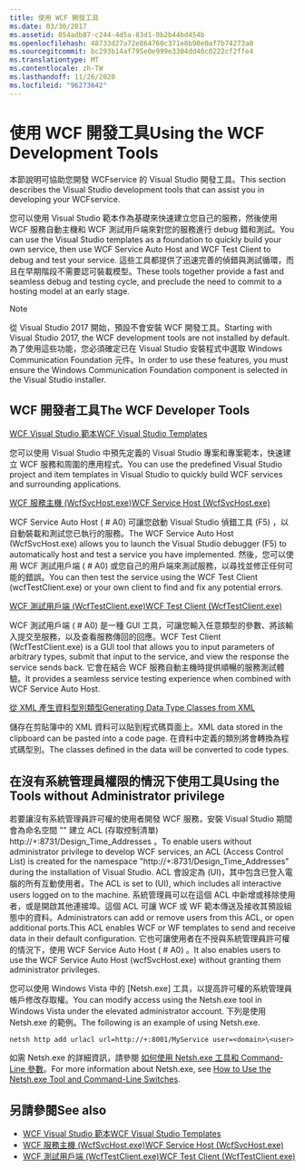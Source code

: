 ```yaml
---
title: 使用 WCF 開發工具
ms.date: 03/30/2017
ms.assetid: 054adb87-c244-4d5a-83d1-0b2b44bd454b
ms.openlocfilehash: 48733d27a72e864760c371e8b90e0af7b74273a0
ms.sourcegitcommit: bc293b14af795e0e999e3304dd40c0222cf2ffe4
ms.translationtype: MT
ms.contentlocale: zh-TW
ms.lasthandoff: 11/26/2020
ms.locfileid: "96273642"
---
```

# <a name="using-the-wcf-development-tools"></a><span data-ttu-id="1afca-102">使用 WCF 開發工具</span><span class="sxs-lookup"><span data-stu-id="1afca-102">Using the WCF Development Tools</span></span>

<span data-ttu-id="1afca-103">本節說明可協助您開發 WCFservice 的 Visual Studio 開發工具。</span><span class="sxs-lookup"><span data-stu-id="1afca-103">This section describes the Visual Studio development tools that can assist you in developing your WCFservice.</span></span>  
  
 <span data-ttu-id="1afca-104">您可以使用 Visual Studio 範本作為基礎來快速建立您自己的服務，然後使用 WCF 服務自動主機和 WCF 測試用戶端來對您的服務進行 debug 錯和測試。</span><span class="sxs-lookup"><span data-stu-id="1afca-104">You can use the Visual Studio templates as a foundation to quickly build your own service, then use WCF Service Auto Host and WCF Test Client to debug and test your service.</span></span> <span data-ttu-id="1afca-105">這些工具都提供了迅速完善的偵錯與測試循環，而且在早期階段不需要認可裝載模型。</span><span class="sxs-lookup"><span data-stu-id="1afca-105">These tools together provide a fast and seamless debug and testing cycle, and preclude the need to commit to a hosting model at an early stage.</span></span>  

 > [!NOTE]
 > <span data-ttu-id="1afca-106">從 Visual Studio 2017 開始，預設不會安裝 WCF 開發工具。</span><span class="sxs-lookup"><span data-stu-id="1afca-106">Starting with Visual Studio 2017, the WCF development tools are not installed by default.</span></span> <span data-ttu-id="1afca-107">為了使用這些功能，您必須確定已在 Visual Studio 安裝程式中選取 Windows Communication Foundation 元件。</span><span class="sxs-lookup"><span data-stu-id="1afca-107">In order to use these features, you must ensure the Windows Communication Foundation component is selected in the Visual Studio installer.</span></span>
  
## <a name="the-wcf-developer-tools"></a><span data-ttu-id="1afca-108">WCF 開發者工具</span><span class="sxs-lookup"><span data-stu-id="1afca-108">The WCF Developer Tools</span></span>  

 [<span data-ttu-id="1afca-109">WCF Visual Studio 範本</span><span class="sxs-lookup"><span data-stu-id="1afca-109">WCF Visual Studio Templates</span></span>](wcf-vs-templates.md)  
  
 <span data-ttu-id="1afca-110">您可以使用 Visual Studio 中預先定義的 Visual Studio 專案和專案範本，快速建立 WCF 服務和周圍的應用程式。</span><span class="sxs-lookup"><span data-stu-id="1afca-110">You can use the predefined Visual Studio project and item templates in Visual Studio to quickly build WCF services and surrounding applications.</span></span>  
  
 [<span data-ttu-id="1afca-111">WCF 服務主機 (WcfSvcHost.exe)</span><span class="sxs-lookup"><span data-stu-id="1afca-111">WCF Service Host (WcfSvcHost.exe)</span></span>](wcf-service-host-wcfsvchost-exe.md)  
  
 <span data-ttu-id="1afca-112">WCF Service Auto Host ( # A0) 可讓您啟動 Visual Studio 偵錯工具 (F5) ，以自動裝載和測試您已執行的服務。</span><span class="sxs-lookup"><span data-stu-id="1afca-112">The WCF Service Auto Host (WcfSvcHost.exe) allows you to launch the Visual Studio debugger (F5) to automatically host and test a service you have implemented.</span></span> <span data-ttu-id="1afca-113">然後，您可以使用 WCF 測試用戶端 ( # A0) 或您自己的用戶端來測試服務，以尋找並修正任何可能的錯誤。</span><span class="sxs-lookup"><span data-stu-id="1afca-113">You can then test the service using the WCF Test Client (wcfTestClient.exe) or your own client to find and fix any potential errors.</span></span>  
  
 [<span data-ttu-id="1afca-114">WCF 測試用戶端 (WcfTestClient.exe)</span><span class="sxs-lookup"><span data-stu-id="1afca-114">WCF Test Client (WcfTestClient.exe)</span></span>](wcf-test-client-wcftestclient-exe.md)  
  
 <span data-ttu-id="1afca-115">WCF 測試用戶端 ( # A0) 是一種 GUI 工具，可讓您輸入任意類型的參數、將該輸入提交至服務，以及查看服務傳回的回應。</span><span class="sxs-lookup"><span data-stu-id="1afca-115">WCF Test Client (WcfTestClient.exe) is a GUI tool that allows you to input parameters of arbitrary types, submit that input to the service, and view the response the service sends back.</span></span> <span data-ttu-id="1afca-116">它會在結合 WCF 服務自動主機時提供順暢的服務測試體驗。</span><span class="sxs-lookup"><span data-stu-id="1afca-116">It provides a seamless service testing experience when combined with WCF Service Auto Host.</span></span>  
  
 [<span data-ttu-id="1afca-117">從 XML 產生資料型別類型</span><span class="sxs-lookup"><span data-stu-id="1afca-117">Generating Data Type Classes from XML</span></span>](generating-data-type-classes-from-xml.md)  
  
 <span data-ttu-id="1afca-118">儲存在剪貼簿中的 XML 資料可以貼到程式碼頁面上。</span><span class="sxs-lookup"><span data-stu-id="1afca-118">XML data stored in the clipboard can be pasted into a code page.</span></span> <span data-ttu-id="1afca-119">在資料中定義的類別將會轉換為程式碼型別。</span><span class="sxs-lookup"><span data-stu-id="1afca-119">The classes defined in the data will be converted to code types.</span></span>  
  
## <a name="using-the-tools-without-administrator-privilege"></a><span data-ttu-id="1afca-120">在沒有系統管理員權限的情況下使用工具</span><span class="sxs-lookup"><span data-stu-id="1afca-120">Using the Tools without Administrator privilege</span></span>  

 <span data-ttu-id="1afca-121">若要讓沒有系統管理員許可權的使用者開發 WCF 服務，安裝 Visual Studio 期間會為命名空間 "" 建立 ACL (存取控制清單) http://+:8731/Design_Time_Addresses 。</span><span class="sxs-lookup"><span data-stu-id="1afca-121">To enable users without administrator privilege to develop WCF services, an ACL (Access Control List) is created for the namespace "http://+:8731/Design_Time_Addresses" during the installation of Visual Studio.</span></span> <span data-ttu-id="1afca-122">ACL 會設定為 (UI)，其中包含已登入電腦的所有互動使用者。</span><span class="sxs-lookup"><span data-stu-id="1afca-122">The ACL is set to (UI), which includes all interactive users logged on to the machine.</span></span> <span data-ttu-id="1afca-123">系統管理員可以在這個 ACL 中新增或移除使用者，或是開啟其他連接埠。這個 ACL 可讓 WCF 或 WF 範本傳送及接收其預設組態中的資料。</span><span class="sxs-lookup"><span data-stu-id="1afca-123">Administrators can add or remove users from this ACL, or open additional ports.This ACL enables WCF or WF templates to send and receive data in their default configuration.</span></span> <span data-ttu-id="1afca-124">它也可讓使用者在不授與系統管理員許可權的情況下，使用 WCF Service Auto Host ( # A0) 。</span><span class="sxs-lookup"><span data-stu-id="1afca-124">It also enables users to use the WCF Service Auto Host (wcfSvcHost.exe) without granting them administrator privileges.</span></span>  
  
 <span data-ttu-id="1afca-125">您可以使用 Windows Vista 中的 [Netsh.exe] 工具，以提高許可權的系統管理員帳戶修改存取權。</span><span class="sxs-lookup"><span data-stu-id="1afca-125">You can modify access using the Netsh.exe tool in Windows Vista under the elevated administrator account.</span></span> <span data-ttu-id="1afca-126">下列是使用 Netsh.exe 的範例。</span><span class="sxs-lookup"><span data-stu-id="1afca-126">The following is an example of using Netsh.exe.</span></span>  
  
```console  
netsh http add urlacl url=http://+:8001/MyService user=<domain>\<user>  
```  
  
 <span data-ttu-id="1afca-127">如需 Netsh.exe 的詳細資訊，請參閱 [如何使用 Netsh.exe 工具和 Command-Line 參數](/previous-versions/tn-archive/bb490939(v=technet.10))。</span><span class="sxs-lookup"><span data-stu-id="1afca-127">For more information about Netsh.exe, see [How to Use the Netsh.exe Tool and Command-Line Switches](/previous-versions/tn-archive/bb490939(v=technet.10)).</span></span>  
  
## <a name="see-also"></a><span data-ttu-id="1afca-128">另請參閱</span><span class="sxs-lookup"><span data-stu-id="1afca-128">See also</span></span>

- [<span data-ttu-id="1afca-129">WCF Visual Studio 範本</span><span class="sxs-lookup"><span data-stu-id="1afca-129">WCF Visual Studio Templates</span></span>](wcf-vs-templates.md)
- [<span data-ttu-id="1afca-130">WCF 服務主機 (WcfSvcHost.exe)</span><span class="sxs-lookup"><span data-stu-id="1afca-130">WCF Service Host (WcfSvcHost.exe)</span></span>](wcf-service-host-wcfsvchost-exe.md)
- [<span data-ttu-id="1afca-131">WCF 測試用戶端 (WcfTestClient.exe)</span><span class="sxs-lookup"><span data-stu-id="1afca-131">WCF Test Client (WcfTestClient.exe)</span></span>](wcf-test-client-wcftestclient-exe.md)
